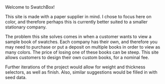 Welcome to SwatchBox!

This site is made with a paper supplier in mind. I chose to focus here on color, and therefore perhaps this is currently better suited to a smaller stationary company. 

The problem this site solves comes in when a customer wants to view a sample book of swatches. Each company has their own, and therefore you may need to purchase or put a deposit on multiple books in order to view as many colors. The price of losing one of these books can be steep. This site allows customers to design their own custom books, for a nominal fee.

Further iterations of the project would allow for weight and thickness selectors, as well as finish. Also, similar suggestions would be filled in with seed data.